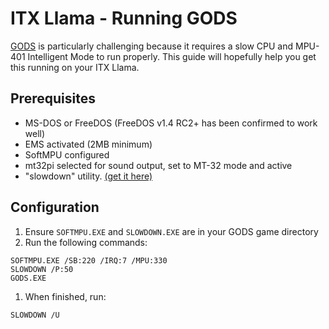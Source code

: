 # ITX Llama - Running GODS

[GODS][GODS-wikipedia] is particularly challenging because it requires a slow CPU and MPU-401 Intelligent Mode to run properly. This guide will hopefully help you get this running on your ITX Llama.

## Prerequisites
* MS-DOS or FreeDOS (FreeDOS v1.4 RC2+ has been confirmed to work well)
* EMS activated (2MB minimum)
* SoftMPU configured
* mt32pi selected for sound output, set to MT-32 mode and active
* "slowdown" utility. [(get it here)][tool-SLOWDOWN]

## Configuration
1. Ensure `SOFTMPU.EXE` and `SLOWDOWN.EXE` are in your GODS game directory
1. Run the following commands:
```
SOFTMPU.EXE /SB:220 /IRQ:7 /MPU:330
SLOWDOWN /P:50
GODS.EXE
```
1. When finished, run:
```
SLOWDOWN /U
```

[GODS-wikipedia]: https://en.wikipedia.org/wiki/Gods_(video_game)
[tool-SLOWDOWN]: https://docs.retrodreams.ca/itxllama/binaries/DOS-utils/SLOWDOWN.ZIP